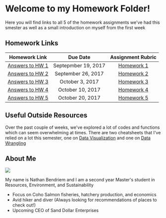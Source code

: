

# Welcome to my Homework Folder!  
Here you will find links to all 5 of the homework assignments we've had this smester as well as a small introduction on myself from the first week

## Homework Links 

| Homework Link | Due Date | Assignment Rubric |
|:---------------:|:----------:|:-----------------:|
| [Answers to HW 1](https://github.com/nbendriem/STAT545-HW-bendriem-nathan/tree/master/STAT545HW1) | Septepmber 19, 2017 | [Homework 1](stat545.com/hw01_edit-README.html) |
| [Answers to HW 2 ](https://github.com/nbendriem/STAT545-HW-bendriem-nathan/blob/master/STAT545HW2/Answers_to_HW02.md) | September 26, 2017 | [Homework 2](stat545.com/hw02_explore-gapminder-dplyr.html) |
| [Answers to HW 3 ](https://github.com/nbendriem/STAT545-HW-bendriem-nathan/blob/master/STAT545HW3/Answers_to_HW3.md) | October 3, 2017 | [Homework 3](stat545.com/hw03_dplyr-and-more-ggplot2.html) |
| [ Answers to HW 4 ](https://github.com/nbendriem/STAT545-HW-bendriem-nathan/blob/master/STAT545HW4/Answers_to_HW4.md) | October 10, 2017 | [Homework 4](stat545.com/hw04_tidy-data-joins.html) |
| [Answers to HW 5 ](https://github.com/nbendriem/STAT545-HW-bendriem-nathan/blob/master/STAT545HW5/Answers%20To%20HW5.Rmd) | October 20, 2017 | [Homework 5](stat545.com/hw05_factor-figure-boss-repo-hygiene.html) | 

## Useful Outside Resources

Over the past couple of weeks, we've explored a lot of codes and functions which can seem overwhelming at times.  There are two cheatsheets that I've relied on a lot this semester, one on [Data Visualization](https://www.rstudio.com/wp-content/uploads/2015/03/ggplot2-cheatsheet.pdf) and one on [Data Wrangling](https://www.rstudio.com/wp-content/uploads/2015/02/data-wrangling-cheatsheet.pdf)

## About Me

![](https://media.giphy.com/media/3i7zenReaUuI0/giphy.gif)

My name is Nathan Bendriem and I am a second year Master's student in Resources, Environment, and Sustainability

- Focus on Coho Salmon fisheries, hatchery production, and economics
- Avid hiker and diver (Always looking for recommendations of places to check out!)
- Upcoming CEO of Sand Dollar Enterprises
